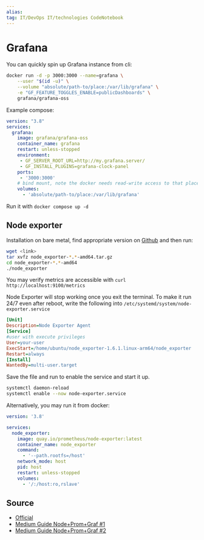 ```yaml
---
alias:
tag: IT/DevOps IT/technologies CodeNotebook
---
```


# Grafana

You can quickly spin up Grafana instance from cli:

```bash
docker run -d -p 3000:3000 --name=grafana \
    --user "$(id -u)" \
    --volume "absolute/path-to/place:/var/lib/grafana" \
    -e "GF_FEATURE_TOGGLES_ENABLE=publicDashboards" \
    grafana/grafana-oss
```

Example compose:

```yaml
version: "3.8"
services:
  grafana:
    image: grafana/grafana-oss
    container_name: grafana
    restart: unless-stopped
    environment:
     - GF_SERVER_ROOT_URL=http://my.grafana.server/
     - GF_INSTALL_PLUGINS=grafana-clock-panel
    ports:
     - '3000:3000'
    # bind mount, note the docker needs read-write access to that place
    volumes:
      - 'absolute/path-to/place:/var/lib/grafana'
```

Run it with `docker compose up -d`

## Node exporter

Installation on bare metal, find appropriate version on [Github](https://github.com/prometheus/node_exporter/releases) and then run:

```bash
wget <link>
tar xvfz node_exporter-*.*-amd64.tar.gz
cd node_exporter-*.*-amd64
./node_exporter
```


You may verify metrics are accessible with `curl http://localhost:9100/metrics`

Node Exporter will stop working once you exit the terminal. To make it run 24/7 even after reboot, write the following into `/etc/systemd/system/node-exporter.service`

```ini
[Unit]
Description=Node Exporter Agent
[Service]
#user with execute privileges
User=your-user
ExecStart=/home/ubuntu/node_exporter-1.6.1.linux-arm64/node_exporter
Restart=always
[Install]
WantedBy=multi-user.target
```

Save the file and run to enable the service and start it up.

```bash
systemctl daemon-reload
systemctl enable --now node-exporter.service
```

Alternatively, you may run it from docker:

```yml
version: '3.8'

services:
  node_exporter:
    image: quay.io/prometheus/node-exporter:latest
    container_name: node_exporter
    command:
      - '--path.rootfs=/host'
    network_mode: host
    pid: host
    restart: unless-stopped
    volumes:
      - '/:/host:ro,rslave'
```

## Source

- [Official](https://grafana.com/docs/grafana/latest/)
- [Medium Guide Node+Prom+Graf #1](https://shashanksrivastava.medium.com/set-up-a-linux-server-monitoring-system-using-grafana-prometheus-bb3448f585b8)
- [Medium Guide Node+Prom+Graf #2](https://towardsdev.com/how-to-monitor-a-linux-server-using-prometheus-grafana-f436c724c9c9)
